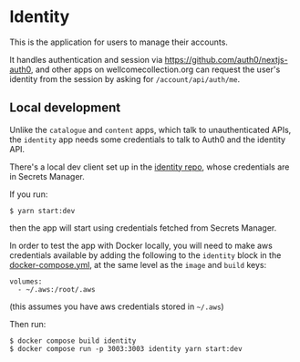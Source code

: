 # Identity

This is the application for users to manage their accounts.

It handles authentication and session via https://github.com/auth0/nextjs-auth0, and other apps on wellcomecollection.org can request the user's identity from the session by asking for `/account/api/auth/me`.

## Local development

Unlike the `catalogue` and `content` apps, which talk to unauthenticated APIs, the `identity` app needs some credentials to talk to Auth0 and the identity API.

There's a local dev client set up in the [identity repo](https://github.com/wellcomecollection/identity), whose credentials are in Secrets Manager.

If you run:

```console
$ yarn start:dev
```

then the app will start using credentials fetched from Secrets Manager.

In order to test the app with Docker locally, you will need to make aws credentials available by adding the following to the `identity` block in the [docker-compose.yml](https://github.com/wellcomecollection/wellcomecollection.org/blob/main/docker-compose.yml#L15-L21), at the same level as the `image` and `build` keys:

```
volumes:
  - ~/.aws:/root/.aws
```

(this assumes you have aws credentials stored in `~/.aws`)

Then run:

```console
$ docker compose build identity
$ docker compose run -p 3003:3003 identity yarn start:dev
```
